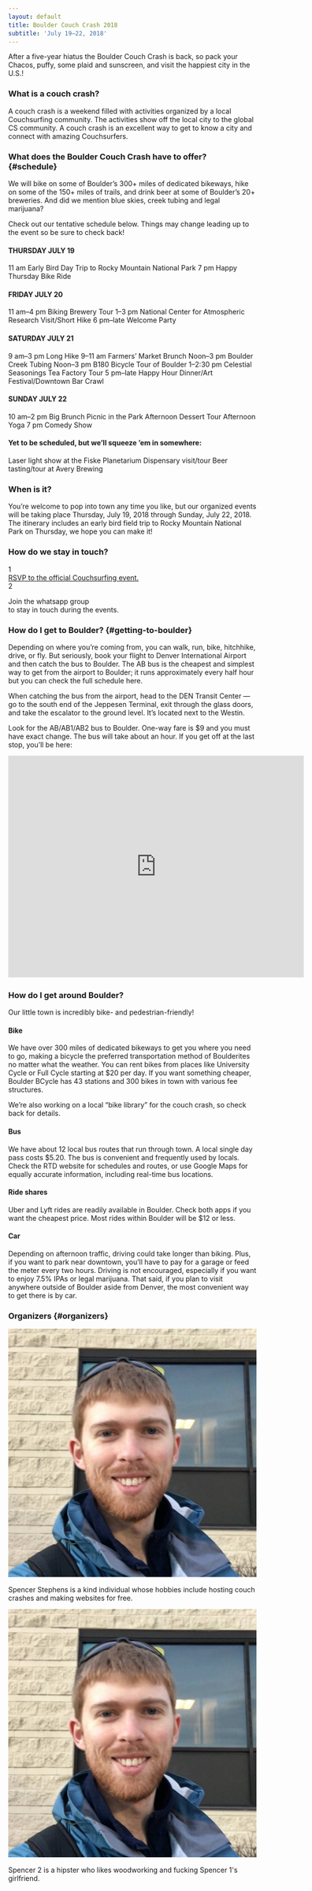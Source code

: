 ```yaml
---
layout: default
title: Boulder Couch Crash 2018
subtitle: 'July 19–22, 2018'
---
```

After a five-year hiatus the Boulder Couch Crash is back, so pack your
Chacos, puffy, some plaid and sunscreen, and visit the happiest city in the
U.S.!

### What is a couch crash?

A couch crash is a weekend filled with activities organized by a local
Couchsurfing community. The activities show off the local city to the global
CS community. A couch crash is an excellent way to get to know a city and
connect with amazing Couchsurfers.

### What does the Boulder Couch Crash have to offer? {#schedule}

We will bike on some of Boulder’s 300+ miles of dedicated bikeways, hike on
some of the 150+ miles of trails, and drink beer at some of Boulder’s 20+
breweries. And did we mention blue skies, creek tubing and legal marijuana?

Check out our tentative schedule below. Things may change leading up to the
event so be sure to check back!

#### THURSDAY JULY 19
11 am Early Bird Day Trip to Rocky Mountain National Park
7 pm Happy Thursday Bike Ride

#### FRIDAY JULY 20
11 am–4 pm Biking Brewery Tour
1–3 pm National Center for Atmospheric Research Visit/Short Hike
6 pm–late Welcome Party

#### SATURDAY JULY 21
9 am–3 pm Long Hike
9–11 am Farmers’ Market Brunch
Noon–3 pm Boulder Creek Tubing
Noon–3 pm B180 Bicycle Tour of Boulder
1–2:30 pm Celestial Seasonings Tea Factory Tour
5 pm–late Happy Hour Dinner/Art Festival/Downtown Bar Crawl

#### SUNDAY JULY 22
10 am–2 pm Big Brunch Picnic in the Park
Afternoon Dessert Tour
Afternoon Yoga
7 pm Comedy Show

#### Yet to be scheduled, but we’ll squeeze ’em in somewhere:
Laser light show at the Fiske Planetarium
Dispensary visit/tour
Beer tasting/tour at Avery Brewing

### When is it?

You’re welcome to pop into town any time you like, but our organized events
will be taking place Thursday, July 19, 2018 through Sunday, July 22, 2018.
The itinerary includes an early bird field trip to Rocky Mountain National
Park on Thursday, we hope you can make it!

### How do we stay in touch?

<div class="contact-methods">

<div class="contact-method">
  <div class="index">1</div>
  <div class="info">
    <a href="https://www.couchsurfing.com/events/boulder-couch-crash-2018">
      RSVP to the official Couchsurfing event.
    </a>
  </div>
</div>

<div class="contact-method">
  <div class="index">2</div>
  <div class="whatsapp-content">
    <div class="whatsapp-logo" alt="WhatsApp logo"></div>
    <p>Join the whatsapp group<br/>to stay in touch during the events.</p>
  </div>
</div>

</div>

### How do I get to Boulder? {#getting-to-boulder}

Depending on where you’re coming from, you can walk, run, bike, hitchhike,
drive, or fly. But seriously, book your flight to Denver International
Airport and then catch the bus to Boulder. The AB bus is the cheapest and
simplest way to get from the airport to Boulder; it runs approximately every
half hour but you can check the full schedule here.

When catching the bus from the airport, head to the DEN Transit Center — go
to the south end of the Jeppesen Terminal, exit through the glass doors, and
take the escalator to the ground level. It’s located next to the Westin.

Look for the AB/AB1/AB2 bus to Boulder. One-way fare is $9 and you must have
exact change. The bus will take about an hour. If you get off at the last
stop, you’ll be here:

<iframe
    class="map-embed"
    style="border: 0;"
    src="https://www.google.com/maps/embed?pb=!1m18!1m12!1m3!1d24446.906747955483!2d-105.28140612224962!3d40.011499976028574!2m3!1f0!2f0!3f0!3m2!1i1024!2i768!4f13.1!3m3!1m2!1s0x876bec28bedcb659%3A0x5070a558deeeb1ed!2sDowntown+Boulder+Station!5e0!3m2!1sen!2sus!4v1518495355476"
    width="600" height="450" frameborder="0" allowfullscreen="allowfullscreen">
  <span
      data-mce-type="bookmark"
      style="display: inline-block; width: 0px; overflow: hidden; line-height: 0;"
      class="mce_SELRES_start"></span>
</iframe> 

### How do I get around Boulder?
Our little town is incredibly bike- and pedestrian-friendly!

#### Bike
We have over 300 miles of dedicated bikeways to get you where you need to go, making a bicycle the preferred transportation method of Boulderites no matter what the weather. You can rent bikes from places like University Cycle or Full Cycle starting at $20 per day. If you want something cheaper, Boulder BCycle has 43 stations and 300 bikes in town with various fee structures.

We’re also working on a local “bike library” for the couch crash, so check back for details.

#### Bus
We have about 12 local bus routes that run through town. A local single day pass costs $5.20. The bus is convenient and frequently used by locals. Check the RTD website for schedules and routes, or use Google Maps for equally accurate information, including real-time bus locations.

#### Ride shares
Uber and Lyft rides are readily available in Boulder. Check both apps if you want the cheapest price. Most rides within Boulder will be $12 or less.

#### Car
Depending on afternoon traffic, driving could take longer than biking. Plus, if you want to park near downtown, you’ll have to pay for a garage or feed the meter every two hours. Driving is not encouraged, especially if you want to enjoy 7.5% IPAs or legal marijuana. That said, if you plan to visit anywhere outside of Boulder aside from Denver, the most convenient way to get there is by car.

### Organizers {#organizers}

<div class="organizer">
  <img src="/imageuploads/28164383_10215322765563537_4979332061221184867_o.jpg" alt="Spencer 1">
  <div class="organizer-content">
    <p>Spencer Stephens is a kind individual whose hobbies include hosting couch crashes and making websites for free.</p>
  </div>
</div>

<div class="organizer">
  <img src="/imageuploads/28164383_10215322765563537_4979332061221184867_o.jpg" alt="Spencer 2">
  <div class="organizer-content">
    <p>Spencer 2 is a hipster who likes woodworking and fucking Spencer 1's girlfriend.</p>
  </div>
</div>
